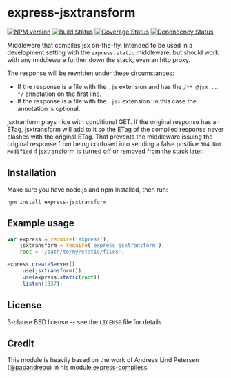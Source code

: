 # express-jsxtransform

[![NPM version](https://badge.fury.io/js/express-jsxtransform.svg)](https://www.npmjs.com/package/express-jsxtransform)
[![Build Status](https://travis-ci.org/gustavnikolaj/express-jsxtransform.svg?branch=master)](https://travis-ci.org/gustavnikolaj/express-jsxtransform)
[![Coverage Status](https://coveralls.io/repos/gustavnikolaj/express-jsxtransform/badge.svg?branch=master)](https://coveralls.io/r/gustavnikolaj/express-jsxtransform?branch=master)
[![Dependency Status](https://david-dm.org/gustavnikolaj/express-jsxtransform.png)](https://david-dm.org/gustavnikolaj/express-jsxtransform)

Middleware that compiles jsx on-the-fly. Intended to be used in a
development setting with the `express.static` middleware, but should
work with any middleware further down the stack, even an http proxy.

The response will be rewritten under these circumstances:

* If the response is a file with the `.js` extension and has the
`/** @jsx ... */` annotation on the first line.
* If the response is a file with the `.jsx` extension. In this case
the annotation is optional.

jsxtranform plays nice with conditional GET. If the original response
has an ETag, jsxtransform will add to it so the ETag of the compiled
response never clashes with the original ETag. That prevents the
middleware issuing the original response from being confused into
sending a false positive `304 Not Modified` if jsxtransform is turned
off or removed from the stack later.


## Installation

Make sure you have node.js and npm installed, then run:

    npm install express-jsxtransform

## Example usage

```javascript
var express = require('express'),
    jsxtransform = require('express-jsxtransform'),
    root = '/path/to/my/static/files';

express.createServer()
    .use(jsxtransform())
    .use(express.static(root))
    .listen(1337);
```

## License

3-clause BSD license -- see the `LICENSE` file for details.

## Credit

This module is heavily based on the work of Andreas Lind Petersen
([@papandreou](https://github.com/papandreou)) in his module
[express-compiless](https://github.com/papandreou/express-compiless).
